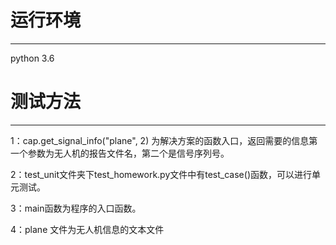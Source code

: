 # 运行环境
***
python 3.6
# 测试方法
***
1：cap.get_signal_info("plane", 2) 为解决方案的函数入口，返回需要的信息第一个参数为无人机的报告文件名，第二个是信号序列号。

2：test_unit文件夹下test_homework.py文件中有test_case()函数，可以进行单元测试。

3：main函数为程序的入口函数。

4：plane 文件为无人机信息的文本文件

